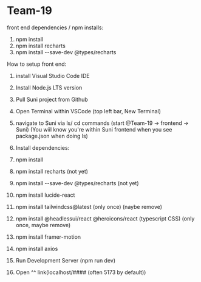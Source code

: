 # Team-19


front end dependencies / npm installs:

1. npm install
2. npm install recharts
3. npm install --save-dev @types/recharts


How to setup front end:

1. install Visual Studio Code IDE
2. Install Node.js LTS version
3. Pull Suni project from Github
4. Open Terminal within VSCode (top left bar, New Terminal)
5. navigate to Suni via ls/ cd commands (start @Team-19 -> frontend -> Suni) (You wiil know you're within Suni frontend when you see package.json when doing ls)
6. Install dependencies:
  1. npm install
  2. npm install recharts (not yet)
  3. npm install --save-dev @types/recharts (not yet)
  4. npm install lucide-react
  5. npm install tailwindcss@latest (only once) (naybe remove)
  6. npm install @headlessui/react @heroicons/react (typescript CSS) (only once, maybe remove)
  7. npm install framer-motion
  8. npm install axios


7. Run Development Server (npm run dev)
8. Open ^^ link(localhost/#### (often 5173 by default))